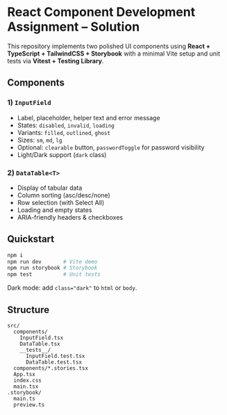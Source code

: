 # React Component Development Assignment – Solution

This repository implements two polished UI components using **React + TypeScript + TailwindCSS + Storybook** with a minimal Vite setup and unit tests via **Vitest + Testing Library**.

## Components

### 1) `InputField`
- Label, placeholder, helper text and error message
- States: `disabled`, `invalid`, `loading`
- Variants: `filled`, `outlined`, `ghost`
- Sizes: `sm`, `md`, `lg`
- Optional: `clearable` button, `passwordToggle` for password visibility
- Light/Dark support (`dark` class)

### 2) `DataTable<T>`
- Display of tabular data
- Column sorting (asc/desc/none)
- Row selection (with Select All)
- Loading and empty states
- ARIA-friendly headers & checkboxes

## Quickstart
```bash
npm i
npm run dev       # Vite demo
npm run storybook # Storybook
npm test          # Unit tests
```

Dark mode: add `class="dark"` to `html` or `body`.

## Structure
```
src/
  components/
    InputField.tsx
    DataTable.tsx
    __tests__/
      InputField.test.tsx
      DataTable.test.tsx
  components/*.stories.tsx
  App.tsx
  index.css
  main.tsx
.storybook/
  main.ts
  preview.ts
```
